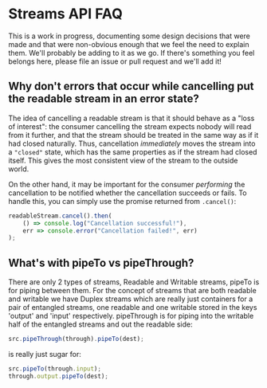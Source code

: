 # Streams API FAQ

This is a work in progress, documenting some design decisions that were made and that were non-obvious enough that we feel the need to explain them. We'll probably be adding to it as we go. If there's something you feel belongs here, please file an issue or pull request and we'll add it!

## Why don't errors that occur while cancelling put the readable stream in an error state?

The idea of cancelling a readable stream is that it should behave as a "loss of interest": the consumer cancelling the stream expects nobody will read from it further, and that the stream should be treated in the same way as if it had closed naturally. Thus, cancellation _immediately_ moves the stream into a `"closed"` state, which has the same properties as if the stream had closed itself. This gives the most consistent view of the stream to the outside world.

On the other hand, it may be important for the consumer _performing_ the cancellation to be notified whether the cancellation succeeds or fails. To handle this, you can simply use the promise returned from `.cancel()`:

```js
readableStream.cancel().then(
    () => console.log("Cancellation successful!"),
    err => console.error("Cancellation failed!", err)
);
```

## What's with pipeTo vs pipeThrough?

There are only 2 types of streams, Readable and Writable streams, pipeTo is for piping between them.  For the concept of streams that are both readable and writable we have Duplex streams which are really just containers for a pair of entangled streams, one readable and one writable stored in the keys 'output' and 'input' respectively. pipeThrough is for piping into the writable half of the entangled streams and out the readable side:

```js
src.pipeThrough(through).pipeTo(dest);
```

is really just sugar for:

```js
src.pipeTo(through.input);
through.output.pipeTo(dest);
```